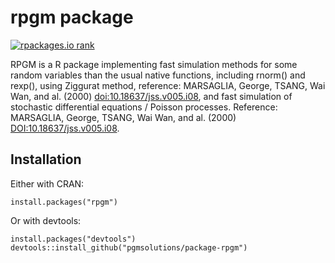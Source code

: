 # rpgm package

[![rpackages.io rank](https://www.rpackages.io/badge/rpgm.svg)](https://www.rpackages.io/package/rpgm)

RPGM is a R package implementing fast simulation methods for some random variables than the usual native functions, including rnorm() and rexp(), using Ziggurat method, reference: MARSAGLIA, George, TSANG, Wai Wan, and al. (2000) <doi:10.18637/jss.v005.i08>, and fast simulation of stochastic differential equations / Poisson processes.
Reference: MARSAGLIA, George, TSANG, Wai Wan, and al. (2000) <DOI:10.18637/jss.v005.i08>.

## Installation

Either with CRAN:

```
install.packages("rpgm")
```

Or with devtools:
```
install.packages("devtools")
devtools::install_github("pgmsolutions/package-rpgm")
```